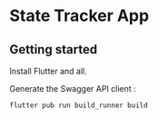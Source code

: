 # State Tracker App

## Getting started

Install Flutter and all.

Generate the Swagger API client :
```shell
flutter pub run build_runner build
```
